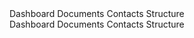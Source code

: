 <script setup>
  import Sidebar from './Sidebar.vue'
  import SidebarNav from './SidebarNav.vue'
  import NavItem from '../nav/NavItem.vue'
  import IconDocument from '@carbon/icons-vue/lib/document/20'
</script>

<style scoped>
  .preview {
    @apply block h-96;

    .sidebar--fixed {
      @apply absolute;
    }

    .sidebar {
      @apply w-auto;
    }
  }
</style>

<preview>
<div class="w-14">
  <Sidebar fixed variant="pills" align="left" type="narrow">
    <SidebarNav title="Menus">
      <NavItem active>
        <template #icon>
          <IconDocument />
        </template>
        Dashboard
      </NavItem>
      <NavItem>Documents</NavItem>
      <NavItem>Contacts</NavItem>
      <NavItem>Structure</NavItem>
    </SidebarNav>
  </Sidebar>
</div>
</preview>


<preview>
<div class="w-80">
  <Sidebar fixed variant="pills" align="right">
    <SidebarNav title="Menus">
      <NavItem active>Dashboard</NavItem>
      <NavItem>
        <template #icon>
          <IconDocument />
        </template>
        Documents
      </NavItem>
      <NavItem>Contacts</NavItem>
      <NavItem>Structure</NavItem>
    </SidebarNav>
  </Sidebar>
</div>
</preview>
